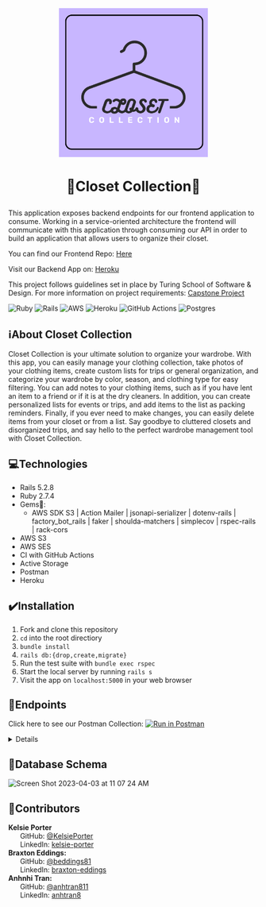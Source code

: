 <div id="header" align="center"> 
<img src="src/assets/closet_collection_logo.png" alt="Closet Collection" width="300" height="auto" />
</div>

# <p align="center"> :shirt:Closet Collection:womans_clothes: </p>

This application exposes backend endpoints for our frontend application to consume. Working in a service-oriented architecture the frontend will communicate with this application through consuming our API in order to build an application that allows users to organize their closet. 

You can find our Frontend Repo: [Here](https://github.com/closet-manager/closet-manager-fe) 

Visit our Backend App on: [Heroku](https://closet-manager-be.herokuapp.com/)

This project follows guidelines set in place by Turing School of Software & Design. For more information on project requirements: [Capstone Project](https://mod4.turing.edu/projects/capstone/)

![Ruby](https://img.shields.io/badge/ruby-%23CC342D.svg?style=for-the-badge&logo=ruby&logoColor=white) ![Rails](https://img.shields.io/badge/rails-%23CC0000.svg?style=for-the-badge&logo=ruby-on-rails&logoColor=white) ![AWS](https://img.shields.io/badge/AWS-%23FF9900.svg?style=for-the-badge&logo=amazon-aws&logoColor=white)  ![Heroku](https://img.shields.io/badge/heroku-%23430098.svg?style=for-the-badge&logo=heroku&logoColor=white) ![GitHub Actions](https://img.shields.io/badge/github%20actions-%232671E5.svg?style=for-the-badge&logo=githubactions&logoColor=white) ![Postgres](https://img.shields.io/badge/postgres-%23316192.svg?style=for-the-badge&logo=postgresql&logoColor=white)


## :information_source:About Closet Collection

Closet Collection is your ultimate solution to organize your wardrobe. With this app, you can easily manage your clothing collection, take photos of your clothing items, create custom lists for trips or general organization, and categorize your wardrobe by color, season, and clothing type for easy filtering. You can add notes to your clothing items, such as if you have lent an item to a friend or if it is at the dry cleaners. In addition, you can create personalized lists for events or trips, and add items to the list as packing reminders. Finally, if you ever need to make changes, you can easily delete items from your closet or from a list. Say goodbye to cluttered closets and disorganized trips, and say hello to the perfect wardrobe management tool with Closet Collection.

## :computer:Technologies
- Rails 5.2.8
- Ruby 2.7.4
- Gems:gem::
  - AWS SDK S3 | Action Mailer | jsonapi-serializer | dotenv-rails | factory_bot_rails | faker | shoulda-matchers | simplecov | rspec-rails | rack-cors
- AWS S3
- AWS SES
- CI with GitHub Actions
- Active Storage 
- Postman
- Heroku


## :heavy_check_mark:Installation
1. Fork and clone this repository
2. `cd` into the root directiory
3. `bundle install`
4. `rails db:{drop,create,migrate}`
5. Run the test suite with `bundle exec rspec`
6. Start the local server by running `rails s`
7. Visit the app on `localhost:5000` in your web browser

## :round_pushpin:Endpoints
Click here to see our Postman Collection:  [![Run in Postman](https://run.pstmn.io/button.svg)](https://app.getpostman.com/run-collection/25494899-73251b13-9df8-42d5-9d84-d95eb95079c2?action=collection%2Ffork&collection-url=entityId%3D25494899-73251b13-9df8-42d5-9d84-d95eb95079c2%26entityType%3Dcollection%26workspaceId%3D59c0ff8b-95ac-46d0-b877-d629dfd7be75)

<details close>

### Get a User


```http
GET /api/v1/users/:id
```

<details close>
<summary>  Details </summary><br>
This endpoint returns a user
<br><br>
    
Parameters: <br>
```
None
```

| Code | Description |
| :--- | :--- |
| 200 | `OK` |

Example Value:

```json

{
    "data": {
        "id": "1",
        "type": "user",
        "attributes": {
            "first_name": "Brax",
            "last_name": "Eddings",
            "email": "test22@turing.edu"
        }
    }
}

```

</details>

---

### Get a User's Items
```http
GET "/api/v1/users/:user_id/items"
```

<details close>
<summary>  Details </summary><br>
This endpoint returns all of a user's clothing items
<br><br>
    
Parameters: <br>
```
None
```

| Code | Description |
| :--- | :--- |
| 200 | `OK` |

Example Value:

```json
{
    "data": [
        {
            "id": "1",
            "type": "item",
            "attributes": {
                "user_id": 1,
                "season": "all_season",
                "clothing_type": "accessories",
                "color": "black",
                "size": "unisex",
                "image_url": "http://localhost:5000/rails/active_storage/blobs/eyJfcmFpbHMiOnsibWVzc2FnZSI6IkJBaHBCZz09IiwiZXhwIjpudWxsLCJwdXIiOiJibG9iX2lkIn19--8e3415ed60f7cd82422e28d1bde574bd363be56b/default-image.jpeg",
                "notes": "worn"
            }
        },
        {
            "id": "2",
            "type": "item",
            "attributes": {
                "user_id": 1,
                "season": "fall",
                "clothing_type": "shoes",
                "color": "red",
                "size": "12",
                "image_url": "http://localhost:5000/rails/active_storage/blobs/eyJfcmFpbHMiOnsibWVzc2FnZSI6IkJBaHBCdz09IiwiZXhwIjpudWxsLCJwdXIiOiJibG9iX2lkIn19--b31bf7735fbf690cc430df1a72be219350abbfe6/default-image.jpeg",
                "notes": "updated"
            }
        }
    ]
}
```

</details>

---

### Get One Item from a User
```http
GET "/api/v1/users/:user_id/items/:item_id"
```

<details close>
<summary>  Details </summary><br>
This endpoint returns one specific clothing item for a user
<br><br>
    
Parameters: <br>
```
None
```

| Code | Description |
| :--- | :--- |
| 200 | `OK` |

Example Value:

```json
{
    "data": {
        "id": "1",
        "type": "item",
        "attributes": {
            "season": "all season",
            "clothing_type": "other",
            "size": "Large",
            "color": "red",
            "image_url": "http://localhost:5000/rails/active_storage/blobs/eyJfcmFpbHMiOnsibWVzc2FnZSI6IkJBaHBDZz09IiwiZXhwIjpudWxsLCJwdXIiOiJibG9iX2lkIn19--7a80867ed962af9718e097d1d7233e3499806a3d/IMG_7868.jpg",
            "notes": "Hand wash only"
        }
    }
}
```

</details>

---

### Get One Item from a User based off a category
```http
GET "/api/v1/users/:id/items/find_all?clothing_type=<clothing_type>&color=<color>&season=<season>"
```

<details close>
<summary>  Details </summary><br>
This endpoint returns one specific clothing item from a user based off a specified category
<br><br>
    
Parameters: <br>
```
clothing_type = shoes
```

| Code | Description |
| :--- | :--- |
| 200 | `OK` |

Example Value:

```json
{
    "data": [
        {
            "id": "36",
            "type": "item",
            "attributes": {
                "user_id": 1,
                "season": "fall",
                "clothing_type": "shoes",
                "color": "black",
                "size": "7",
                "image_url": "https://closet-manager-be.herokuapp.com/rails/active_storage/blobs/eyJfcmFpbHMiOnsibWVzc2FnZSI6IkJBaHBKZz09IiwiZXhwIjpudWxsLCJwdXIiOiJibG9iX2lkIn19--c5dcf33990f9535c749ff5729b2aac29cbe8875b/blackshoes.png",
                "notes": "brand new in box"
            }
        },
        {
            "id": "7",
            "type": "item",
            "attributes": {
                "user_id": 1,
                "season": "fall",
                "clothing_type": "shoes",
                "color": "red",
                "size": "12",
                "image_url": "https://closet-manager-be.herokuapp.com/rails/active_storage/blobs/eyJfcmFpbHMiOnsibWVzc2FnZSI6IkJBaHBDdz09IiwiZXhwIjpudWxsLCJwdXIiOiJibG9iX2lkIn19--4a0bb858ff6fb906e9610c410adf84eda723d1bd/blackshoes.png",
                "notes": "recently cleaned"
            }
        }
    ]
}
```

</details>

---

### Create an Item
```http
POST "/api/v1/users/:user_id/items"
```

<details close>
<summary>  Details </summary><br>
This endpoint creates a user's clothing item
<br><br>
    
Parameters: <br>
```
CONTENT_TYPE=multipart/form-data
```

| Code | Description |
| :--- | :--- |
| 201 | `CREATED` |

Example Value:

```json
{
    "data": {
        "id": "5",
        "type": "item",
        "attributes": {
            "user_id": 1,
            "season": "fall",
            "clothing_type": "shoes",
            "color": "black",
            "size": "7",
            "image_url": "http://localhost:5000/rails/active_storage/blobs/eyJfcmFpbHMiOnsibWVzc2FnZSI6IkJBaHBDZz09IiwiZXhwIjpudWxsLCJwdXIiOiJibG9iX2lkIn19--7a80867ed962af9718e097d1d7233e3499806a3d/IMG_7868.jpg",
            "notes": "brand new in box"
        }
    }
}
```

</details>

---

### Update an Item
```http
PATCH "/api/v1/users/:user_id/items/:item_id"
```

<details close>
<summary>  Details </summary><br>
This endpoint updates a user's clothing item
<br><br>
    
Parameters: <br>
```
{
    "item": {
              "season": "fall",
              "color": "red",
              "clothing_type": "shoes",
              "size": "12",
              "notes": "updated"
            }
}
```

| Code | Description |
| :--- | :--- |
| 200 | `OK` |

Example Value:

```json
{
    "data": {
        "id": "1",
        "type": "item",
        "attributes": {
            "user_id": 1,
            "season": "fall",
            "clothing_type": "shoes",
            "color": "red",
            "size": "12",
            "image_url": "http://localhost:5000/rails/active_storage/blobs/eyJfcmFpbHMiOnsibWVzc2FnZSI6IkJBaHBCZz09IiwiZXhwIjpudWxsLCJwdXIiOiJibG9iX2lkIn19--8e3415ed60f7cd82422e28d1bde574bd363be56b/default-image.jpeg",
            "notes": "updated"
        }
    }
}
```

</details>


---

### Delete a User's Item

```http
DELETE /api/v1/users/:user_id/items/:item_id
```

<details close>
<summary>  Details </summary>
This endpoint deletes a user's clothing item
<br><br>
    
Parameters: <br>
```
None
```

| Code | Description |
| :--- | :--- |
| 204 | No Content |

Example Value:

```json
{
    "message": "Item has been successfully deleted"
}
```

</details>

---

### Get User's Lists
```http
GET /api/v1/users/:user_id/lists
```


<details close>
<summary>  Details </summary><br>
This endpoint returns all of a user's lists
<br><br>
    
Parameters: <br>
```
None
```

| Code | Description |
| :--- | :--- |
| 200 | `OK` |

Example Value:

```json
{
    "data": [
        {
            "id": "5",
            "type": "list",
            "attributes": {
                "name": "Bora Bora Trip",
                "user_id": 1,
                "items": []
            }
        },
        {
            "id": "6",
            "type": "list",
            "attributes": {
                "name": "Paris Trip",
                "user_id": 1,
                "items": []
            }
        },
        {
            "id": "7",
            "type": "list",
            "attributes": {
                "name": "2 weeks - Tokyo Trip",
                "user_id": 1,
                "items": []
            }
        },
        {
            "id": "8",
            "type": "list",
            "attributes": {
                "name": "Hiking in Laos",
                "user_id": 1,
                "items": []
            }
        },
    ]
}
```

</details>

---

### Get one List from a User
```http
GET "/api/v1/users/:user_id/lists/:list_id"
```

<details close>
<summary>  Details </summary><br>
This endpoint returns a one specific list of user
<br><br>
    
Parameters: <br>
```
None
```

| Code | Description |
| :--- | :--- |
| 201 | `CREATED` |

Example Value:

```json
{
    "data": {
        "id": "1",
        "type": "list",
        "attributes": {
            "name": "Bachelorette Party",
            "user_id": 1,
            "items": []
        }
    }
}
```

</details>

---

### Create a List
```http
POST "/api/v1/users/:user_id/lists"
```

<details close>
<summary>  Details </summary><br>
This endpoint creates a user's list
<br><br>
    
Parameters: <br>
```
{
    "list": {
        "name": "Bachelorette Party"
    }
}
```

| Code | Description |
| :--- | :--- |
| 201 | `CREATED` |

Example Value:

```json
{
    "data": {
        "id": "1",
        "type": "list",
        "attributes": {
            "name": "Bachelorette Party",
            "user_id": 1,
            "items": []
        }
    }
}
```

</details>

---

### Delete a List

```http
DELETE /api/v1/users/:user_id/lists/:list_id
```

<details close>
<summary>  Details </summary>
This endpoint deletes a user's specific list
<br><br>
    
Parameters: <br>
```
None
```

| Code | Description |
| :--- | :--- |
| 204 | No Content |

Example Value:

```json
{
    "message": "List has been successfully deleted"
}
```

</details>

---

### Create an List's Item
```http
POST "/api/v1/items/:item_id/lists/:list_id/list_items"
```

<details close>
<summary>  Details </summary><br>
This endpoint creates a an item for a user's list
<br><br>
    
Parameters: <br>
```
None
```

| Code | Description |
| :--- | :--- |
| 201 | `CREATED` |

Example Value:

```json
{
    "message": "Item has been successfully added to list"
}
```

</details>

--- 

### Delete a List Item

```http
DELETE /api/v1/items/:item_id/lists/:list_id
```

<details close>
<summary>  Details </summary>
This endpoint deletes a item from a user's list
<br><br>
    
Parameters: <br>
```
None
```

| Code | Description |
| :--- | :--- |
| 204 | No Content |

Example Value:

```json
{
    "message": "Item has been successfully deleted from list"
}
```

</details>
</details>

## :twisted_rightwards_arrows:Database Schema
![Screen Shot 2023-04-03 at 11 07 24 AM](https://user-images.githubusercontent.com/111314699/229566299-3ecdfa16-cd27-4ff5-ac06-f0bb2b22f7de.png)

## :link:Contributors
<b>Kelsie Porter</b><br> 
&nbsp;&nbsp;&nbsp;&nbsp;&nbsp; GitHub: <a href="https://github.com/KelsiePorter">@KelsiePorter</a> <br>
&nbsp;&nbsp;&nbsp;&nbsp;&nbsp; LinkedIn: <a href="https://www.linkedin.com/in/kelsie-porter/">kelsie-porter</a> <br>
<b>Braxton Eddings:</b></br> 
&nbsp;&nbsp;&nbsp;&nbsp;&nbsp; GitHub: <a href="https://github.com/beddings81">@beddings81</a><br> 
&nbsp;&nbsp;&nbsp;&nbsp;&nbsp; LinkedIn: <a href="https://www.linkedin.com/in/braxton-eddings/">braxton-eddings</a> <br>
<b> Anhnhi Tran: </b><br> 
&nbsp;&nbsp;&nbsp;&nbsp;&nbsp; GitHub: <a href="https://github.com/anhtran811">@anhtran811</a> <br> 
&nbsp;&nbsp;&nbsp;&nbsp;&nbsp; LinkedIn: <a href="https://www.linkedin.com/in/anhtran8/">anhtran8</a> <br>
